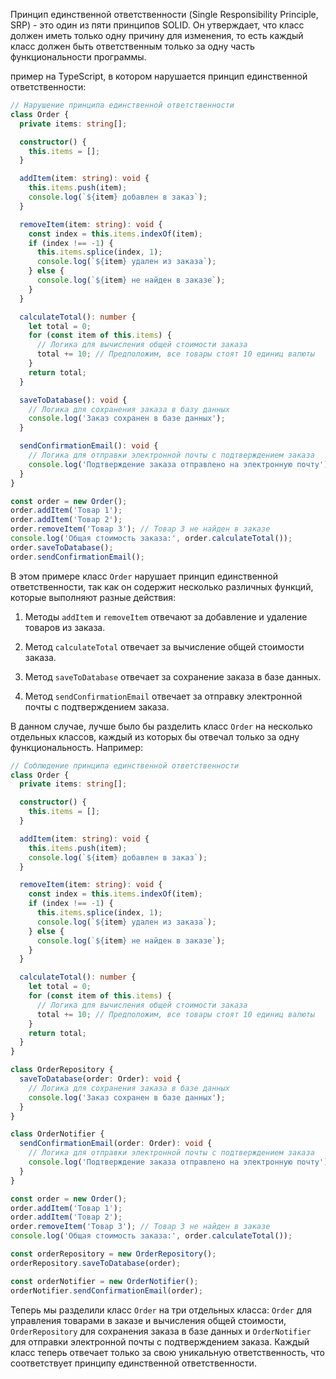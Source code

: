 Принцип единственной ответственности (Single Responsibility Principle, SRP) - это один из пяти принципов SOLID. Он утверждает, что класс должен иметь только одну причину для изменения, то есть каждый класс должен быть ответственным только за одну часть функциональности программы.

пример на TypeScript, в котором нарушается принцип единственной ответственности:

```typescript
// Нарушение принципа единственной ответственности
class Order {
  private items: string[];

  constructor() {
    this.items = [];
  }

  addItem(item: string): void {
    this.items.push(item);
    console.log(`${item} добавлен в заказ`);
  }

  removeItem(item: string): void {
    const index = this.items.indexOf(item);
    if (index !== -1) {
      this.items.splice(index, 1);
      console.log(`${item} удален из заказа`);
    } else {
      console.log(`${item} не найден в заказе`);
    }
  }

  calculateTotal(): number {
    let total = 0;
    for (const item of this.items) {
      // Логика для вычисления общей стоимости заказа
      total += 10; // Предположим, все товары стоят 10 единиц валюты
    }
    return total;
  }

  saveToDatabase(): void {
    // Логика для сохранения заказа в базу данных
    console.log('Заказ сохранен в базе данных');
  }

  sendConfirmationEmail(): void {
    // Логика для отправки электронной почты с подтверждением заказа
    console.log('Подтверждение заказа отправлено на электронную почту');
  }
}

const order = new Order();
order.addItem('Товар 1');
order.addItem('Товар 2');
order.removeItem('Товар 3'); // Товар 3 не найден в заказе
console.log('Общая стоимость заказа:', order.calculateTotal());
order.saveToDatabase();
order.sendConfirmationEmail();
```

В этом примере класс `Order` нарушает принцип единственной ответственности, так как он содержит несколько различных функций, которые выполняют разные действия:

1. Методы `addItem` и `removeItem` отвечают за добавление и удаление товаров из заказа.

2. Метод `calculateTotal` отвечает за вычисление общей стоимости заказа.

3. Метод `saveToDatabase` отвечает за сохранение заказа в базе данных.

4. Метод `sendConfirmationEmail` отвечает за отправку электронной почты с подтверждением заказа.

В данном случае, лучше было бы разделить класс `Order` на несколько отдельных классов, каждый из которых бы отвечал только за одну функциональность. Например:

```typescript
// Соблюдение принципа единственной ответственности
class Order {
  private items: string[];

  constructor() {
    this.items = [];
  }

  addItem(item: string): void {
    this.items.push(item);
    console.log(`${item} добавлен в заказ`);
  }

  removeItem(item: string): void {
    const index = this.items.indexOf(item);
    if (index !== -1) {
      this.items.splice(index, 1);
      console.log(`${item} удален из заказа`);
    } else {
      console.log(`${item} не найден в заказе`);
    }
  }

  calculateTotal(): number {
    let total = 0;
    for (const item of this.items) {
      // Логика для вычисления общей стоимости заказа
      total += 10; // Предположим, все товары стоят 10 единиц валюты
    }
    return total;
  }
}

class OrderRepository {
  saveToDatabase(order: Order): void {
    // Логика для сохранения заказа в базе данных
    console.log('Заказ сохранен в базе данных');
  }
}

class OrderNotifier {
  sendConfirmationEmail(order: Order): void {
    // Логика для отправки электронной почты с подтверждением заказа
    console.log('Подтверждение заказа отправлено на электронную почту');
  }
}

const order = new Order();
order.addItem('Товар 1');
order.addItem('Товар 2');
order.removeItem('Товар 3'); // Товар 3 не найден в заказе
console.log('Общая стоимость заказа:', order.calculateTotal());

const orderRepository = new OrderRepository();
orderRepository.saveToDatabase(order);

const orderNotifier = new OrderNotifier();
orderNotifier.sendConfirmationEmail(order);
```

Теперь мы разделили класс `Order` на три отдельных класса: `Order` для управления товарами в заказе и вычисления общей стоимости, `OrderRepository` для сохранения заказа в базе данных и `OrderNotifier` для отправки электронной почты с подтверждением заказа. Каждый класс теперь отвечает только за свою уникальную ответственность, что соответствует принципу единственной ответственности.